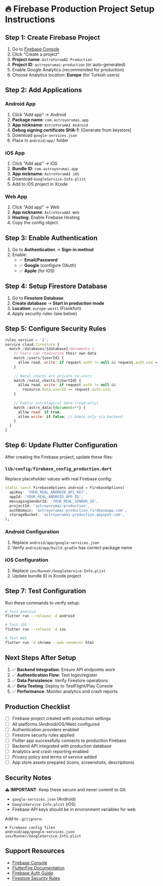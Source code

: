 # 🔥 Firebase Production Project Setup Instructions

## Step 1: Create Firebase Project

1. Go to [Firebase Console](https://console.firebase.google.com/)
2. Click "Create a project"
3. **Project name**: `AstroYorumAI Production`
4. **Project ID**: `astroyorumai-production` (or auto-generated)
5. Enable Google Analytics (recommended for production)
6. Choose Analytics location: **Europe** (for Turkish users)

## Step 2: Add Applications

### Android App
1. Click "Add app" → Android
2. **Package name**: `com.astroyorumai.app`
3. **App nickname**: `AstroYorumAI Android`
4. **Debug signing certificate SHA-1**: [Generate from keystore]
5. Download `google-services.json`
6. Place in `android/app/` folder

### iOS App  
1. Click "Add app" → iOS
2. **Bundle ID**: `com.astroyorumai.app`
3. **App nickname**: `AstroYorumAI iOS`
4. Download `GoogleService-Info.plist`
5. Add to iOS project in Xcode

### Web App
1. Click "Add app" → Web
2. **App nickname**: `AstroYorumAI Web`
3. **Hosting**: Enable Firebase Hosting
4. Copy the config object

## Step 3: Enable Authentication

1. Go to **Authentication** → **Sign-in method**
2. Enable:
   - ✅ **Email/Password**
   - ✅ **Google** (configure OAuth)
   - ✅ **Apple** (for iOS)

## Step 4: Setup Firestore Database

1. Go to **Firestore Database**
2. **Create database** → **Start in production mode**
3. **Location**: `europe-west1` (Frankfurt)
4. Apply security rules (see below)

## Step 5: Configure Security Rules

```javascript
rules_version = '2';
service cloud.firestore {
  match /databases/{database}/documents {
    // Users can read/write their own data
    match /users/{userId} {
      allow read, write: if request.auth != null && request.auth.uid == userId;
    }
    
    // Natal charts are private to users
    match /natal_charts/{chartId} {
      allow read, write: if request.auth != null && 
        resource.data.userId == request.auth.uid;
    }
    
    // Public astrological data (read-only)
    match /astro_data/{document=**} {
      allow read: if true;
      allow write: if false; // Admin only via backend
    }
  }
}
```

## Step 6: Update Flutter Configuration

After creating the Firebase project, update these files:

### `lib/config/firebase_config_production.dart`
Replace placeholder values with real Firebase config:

```dart
static const FirebaseOptions android = FirebaseOptions(
  apiKey: 'YOUR_REAL_ANDROID_API_KEY',
  appId: 'YOUR_REAL_ANDROID_APP_ID', 
  messagingSenderId: 'YOUR_REAL_SENDER_ID',
  projectId: 'astroyorumai-production',
  authDomain: 'astroyorumai-production.firebaseapp.com',
  storageBucket: 'astroyorumai-production.appspot.com',
);
```

### Android Configuration
1. Replace `android/app/google-services.json`
2. Verify `android/app/build.gradle` has correct package name

### iOS Configuration  
1. Replace `ios/Runner/GoogleService-Info.plist`
2. Update bundle ID in Xcode project

## Step 7: Test Configuration

Run these commands to verify setup:

```bash
# Test Android
flutter run --release -d android

# Test iOS  
flutter run --release -d ios

# Test Web
flutter run -d chrome --web-renderer html
```

## Next Steps After Setup

1. ✅ **Backend Integration**: Ensure API endpoints work
2. ✅ **Authentication Flow**: Test login/register 
3. ✅ **Data Persistence**: Verify Firestore operations
4. ✅ **Beta Testing**: Deploy to TestFlight/Play Console
5. ✅ **Performance**: Monitor analytics and crash reports

## Production Checklist

- [ ] Firebase project created with production settings
- [ ] All platforms (Android/iOS/Web) configured
- [ ] Authentication providers enabled
- [ ] Firestore security rules applied
- [ ] Flutter app successfully connects to production Firebase
- [ ] Backend API integrated with production database
- [ ] Analytics and crash reporting enabled
- [ ] Privacy policy and terms of service added
- [ ] App store assets prepared (icons, screenshots, descriptions)

## Security Notes

⚠️ **IMPORTANT**: Keep these secure and never commit to Git:
- `google-services.json` (Android)
- `GoogleService-Info.plist` (iOS)  
- Firebase API keys should be in environment variables for web

Add to `.gitignore`:
```
# Firebase config files
android/app/google-services.json
ios/Runner/GoogleService-Info.plist
```

## Support Resources

- [Firebase Console](https://console.firebase.google.com/)
- [FlutterFire Documentation](https://firebase.flutter.dev/)
- [Firebase Auth Guide](https://firebase.google.com/docs/auth)
- [Firestore Security Rules](https://firebase.google.com/docs/firestore/security/get-started)

